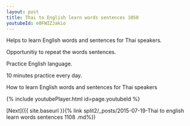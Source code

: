 ```yaml
---
layout: post
title: Thai to English learn words sentences 1050 
youtubeId: e0FWIZJakio
---
```

 
 
Helps to learn English words and sentences for Thai speakers.

Opportunitiy to repeat the words sentences. 

Practice English language. 
 
10 minutes practice every day. 
 
How to learn English words and sentences for Thai speakers 
 
{% include youtubePlayer.html id=page.youtubeId %}
 
 
[Next]({{ site.baseurl }}{% link  split2/_posts/2015-07-19-Thai to english learn words sentences 1108 .md%})
 
